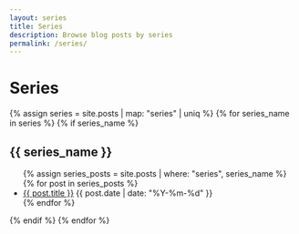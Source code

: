 ```yaml
---
layout: series
title: Series
description: Browse blog posts by series
permalink: /series/
---
```


# Series

{% assign series = site.posts | map: "series" | uniq %}
{% for series_name in series %}
  {% if series_name %}
    <section class="series-section">
      <h2>{{ series_name }}</h2>
      <ul class="series-posts">
        {% assign series_posts = site.posts | where: "series", series_name %}
        {% for post in series_posts %}
          <li>
            <a href="{{ post.url | relative_url }}">{{ post.title }}</a>
            <span class="post-date">{{ post.date | date: "%Y-%m-%d" }}</span>
          </li>
        {% endfor %}
      </ul>
    </section>
  {% endif %}
{% endfor %}

